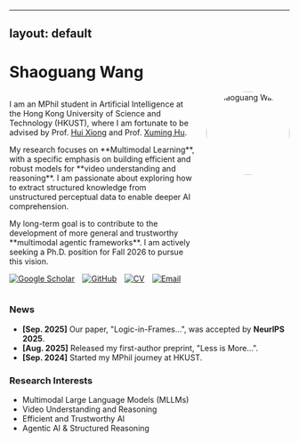 <!-- 

[![senli1073](https://img.shields.io/badge/senli1073-github-blue?logo=github)](https://github.com/senli1073)

He is currently a Fellow in the Department of Earth and Planetary Sciences (EPS) at Harvard University.

#### Contact

Email: senli[at]fas.harvard.edu

#### Education
M.E., Computer Science and Technology, China University of Mining and Technology, 2022—2025.\
B.E., Data Science and Big Data Technology, China University of Mining and Technology, 2018—2022.

#### Research Interests
Deep Learning, Artificial Intelligence Seismology, Mine Microseismic.
 -->

<!-- # Shaoguang Wang

<p align="center" class="social-badges">
  <a href="https://scholar.google.com/citations?hl=en&user=WBhTMFAAAAAJ"><img alt="Google Scholar" src="https://img.shields.io/badge/Google_Scholar-Shaoguang_WANG-4285F4?logo=google-scholar&style=social"></a>
  <a href="https://github.com/shaoguangwang"><img alt="GitHub" src="https://img.shields.io/badge/GitHub-shaoguangwang-181717?logo=github&style=social"></a>
</p>

I am an MPhil student in Artificial Intelligence at the Hong Kong University of Science and Technology (GuangZhou), advised by Prof. [Hui Xiong](https://scholar.google.com/citations?user=cVDF1tkAAAAJ&hl=en) and Prof. [Xuming Hu](https://xuminghu.github.io/). My current research focuses on **Multimodal Learning**, with a specific emphasis on building efficient and robust models for video understanding and reasoning.

My long-term goal and primary interest for my PhD is to develop more general **multimodal agentic frameworks** that can reason and reflect. I am actively seeking a Ph.D. position for Fall 2026 to pursue this vision.

### Contact
- **Personal Email:** shaoguangwang9[at]gmail.com
- **Institutional Email:** swang440[at]connect.hkust-gz.edu.cn

### Education
- M.Phil., Artificial Intelligence, The Hong Kong University of Science and Technology (GuangZhou), 2024—2026 (Expected).
- B.Eng., Computer Science and Technology, Shandong University, 2020—2024.

### Research Interests
- Multimodal Large Language Models (MLLMs)
- Video Understanding and Reasoning
- Trustworthy AI
- Agentic AI -->

---
layout: default
---

# Shaoguang Wang

<div style="display: flex; align-items: flex-start;">
    <div style="flex: 1; margin-right: 20px;">
        <p>
            I am an MPhil student in Artificial Intelligence at the Hong Kong University of Science and Technology (HKUST), where I am fortunate to be advised by Prof. <a href="https://scholar.google.com/citations?user=cVDF1tkAAAAJ&hl=en">Hui Xiong</a> and Prof. <a href="https://xuminghu.github.io/">Xuming Hu</a>.
        </p>
        <p>
            My research focuses on **Multimodal Learning**, with a specific emphasis on building efficient and robust models for **video understanding and reasoning**. I am passionate about exploring how to extract structured knowledge from unstructured perceptual data to enable deeper AI comprehension.
        </p>
        <p>
            My long-term goal is to contribute to the development of more general and trustworthy **multimodal agentic frameworks**. I am actively seeking a Ph.D. position for Fall 2026 to pursue this vision.
        </p>
        <p align="left" class="social-badges">
          <a href="https://scholar.google.com/citations?hl=en&user=WBhTMFAAAAAJ" style="margin-right: 10px;"><img alt="Google Scholar" src="https://img.shields.io/badge/Google_Scholar-Shaoguang_WANG-4285F4?logo=google-scholar&style=flat"></a>
          <a href="https://github.com/shaoguangwang" style="margin-right: 10px;"><img alt="GitHub" src="https://img.shields.io/badge/GitHub-shaoguangwang-181717?logo=github&style=flat"></a>
          <a href="https://drive.google.com/file/d/1XGKZsZyPMJryoMQImAz5ffUO7epkM43l/view?usp=sharing" style="margin-right: 10px;"><img alt="CV" src="https://img.shields.io/badge/CV-PDF-D14836?logo=adobe-acrobat-reader&style=flat"></a>
          <a href="mailto:shaoguangwang9@gmail.com"><img alt="Email" src="https://img.shields.io/badge/Email-shaoguangwang9-red?logo=gmail&style=flat"></a>
        </p>
    </div>
    <div style="flex: 0 0 150px;">
        <img src="/static/assets/img/profile_pic.jpg" alt="Shaoguang Wang" style="width: 150px; border-radius: 50%;">
    </div>
</div>

### News
- **[Sep. 2025]** Our paper, "Logic-in-Frames...", was accepted by **NeurIPS 2025**.
- **[Aug. 2025]** Released my first-author preprint, "Less is More...".
- **[Sep. 2024]** Started my MPhil journey at HKUST.

### Research Interests
- Multimodal Large Language Models (MLLMs)
- Video Understanding and Reasoning
- Efficient and Trustworthy AI
- Agentic AI & Structured Reasoning
